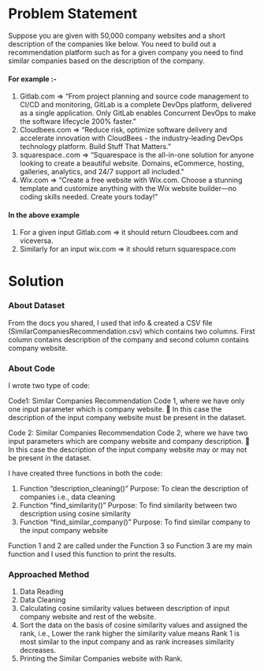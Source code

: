# Problem Statement

Suppose you are given with 50,000 company websites and a short description of the companies like below.  You need to build out a recommendation platform such as for a given company you need to find similar companies based on the description of the company.

#### For example :- 

1. Gitlab.com => “From project planning and source code management to CI/CD and monitoring, GitLab is a complete DevOps platform, delivered as a single application. Only GitLab enables Concurrent DevOps to make the software lifecycle 200% faster.”
2. Cloudbees.com => “Reduce risk, optimize software delivery and accelerate innovation with CloudBees - the industry-leading DevOps technology platform. Build Stuff That Matters.”
3. squarespace..com => “Squarespace is the all-in-one solution for anyone looking to create a beautiful website. Domains, eCommerce, hosting, galleries, analytics, and 24/7 support all included."
4. Wix.com => “Create a free website with Wix.com. Choose a stunning template and customize anything with the Wix website builder—no coding skills needed. Create yours today!”


#### In the above example
1. For a given input Gitlab.com => it should return Cloudbees.com and viceversa. 
2. Similarly for an input wix.com => it should return squarespace.com





# Solution
### About Dataset
From the docs you shared, I used that info & created a CSV file (SimilarCompaniesRecommendation.csv) which contains two columns. First column contains description of the company and second column contains company website.

### About Code
I wrote two type of code:

Code1: Similar Companies Recommendation Code 1, where we have only one input parameter which is company website.
	In this case the description of the input company website must be present in the dataset.

Code 2: Similar Companies Recommendation Code 2, where we have two input parameters which are company website and company description.
	In this case the description of the input company website may or may not be present in the dataset.

I have created three functions in both the code:
1.	Function “description_cleaning()”
Purpose: To clean the description of companies i.e., data cleaning
2.	Function “find_similarity()”
Purpose: To find similarity between two description using cosine similarity
3.	Function “find_similar_company()”
Purpose: To find similar company to the input company website

Function 1 and 2 are called under the Function 3 so Function 3 are my main function and I used this function to print the results.

### Approached Method
1.	Data Reading
2.	Data Cleaning
3.	Calculating cosine similarity values between description of input company website and rest of the website.
4.	Sort the data on the basis of cosine similarity values and assigned the rank, i.e., Lower the rank higher the similarity value means Rank 1 is most similar to the input company and as rank increases similarity decreases.
5.	Printing the Similar Companies website with Rank.
